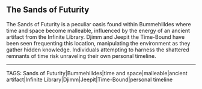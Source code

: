 ## The Sands of Futurity

The Sands of Futurity is a peculiar oasis found within Bummehilldes where time and space become malleable, influenced by the energy of an ancient artifact from the Infinite Library. Djimm and Jeepit the Time-Bound have been seen frequenting this location, manipulating the environment as they gather hidden knowledge. Individuals attempting to harness the shattered remnants of time risk unraveling their own personal timeline.


---
TAGS: Sands of Futurity|Bummehilldes|time and space|malleable|ancient artifact|Infinite Library|Djimm|Jeepit|Time-Bound|personal timeline

